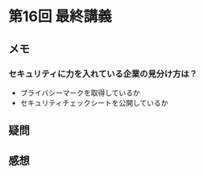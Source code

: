 # 第16回 最終講義
## メモ
### セキュリティに力を入れている企業の見分け方は？
- プライバシーマークを取得しているか  
- セキュリティチェックシートを公開しているか  
  
## 疑問

## 感想


